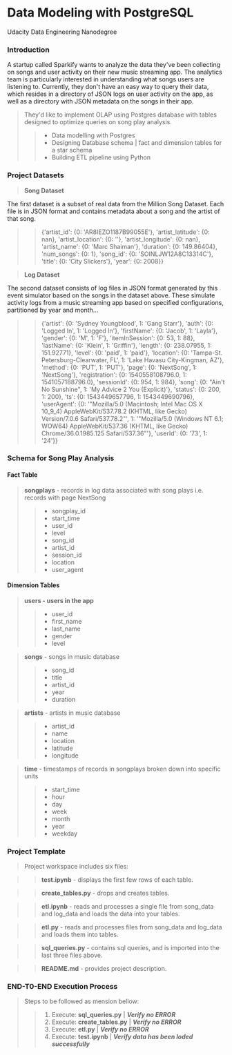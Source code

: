 # **Data Modeling with PostgreSQL**
Udacity Data Engineering Nanodegree


### **Introduction**
A startup called Sparkify wants to analyze the data they've been collecting on songs and user activity on their new music streaming app. The analytics team is particularly interested in understanding what songs users are listening to. Currently, they don't have an easy way to query their data, which resides in a directory of JSON logs on user activity on the app, as well as a directory with JSON metadata on the songs in their app.


>They'd like to implement OLAP using Postgres database with tables designed to optimize queries on song play analysis. 
>> - Data modelling with Postgres
>> - Designing Database schema | fact and dimension tables for a star schema 
>> - Building ETL pipeline using Python



### **Project Datasets**

> **Song Dataset**

The first dataset is a subset of real data from the Million Song Dataset. Each file is in JSON format and contains metadata about a song and the artist of that song. 


>> {'artist_id': {0: 'AR8IEZO1187B99055E'},
 'artist_latitude': {0: nan},
 'artist_location': {0: ''},
 'artist_longitude': {0: nan},
 'artist_name': {0: 'Marc Shaiman'},
 'duration': {0: 149.86404},
 'num_songs': {0: 1},
 'song_id': {0: 'SOINLJW12A8C13314C'},
 'title': {0: 'City Slickers'},
 'year': {0: 2008}}


> **Log Dataset**

The second dataset consists of log files in JSON format generated by this event simulator based on the songs in the dataset above. These simulate activity logs from a music streaming app based on specified configurations, partitioned by year and month...

>> {'artist': {0: 'Sydney Youngblood', 1: 'Gang Starr'},
 'auth': {0: 'Logged In', 1: 'Logged In'},
 'firstName': {0: 'Jacob', 1: 'Layla'},
 'gender': {0: 'M', 1: 'F'},
 'itemInSession': {0: 53, 1: 88},
 'lastName': {0: 'Klein', 1: 'Griffin'},
 'length': {0: 238.07955, 1: 151.92771},
 'level': {0: 'paid', 1: 'paid'},
 'location': {0: 'Tampa-St. Petersburg-Clearwater, FL',
  1: 'Lake Havasu City-Kingman, AZ'},
 'method': {0: 'PUT', 1: 'PUT'},
 'page': {0: 'NextSong', 1: 'NextSong'},
 'registration': {0: 1540558108796.0, 1: 1541057188796.0},
 'sessionId': {0: 954, 1: 984},
 'song': {0: "Ain't No Sunshine", 1: 'My Advice 2 You (Explicit)'},
 'status': {0: 200, 1: 200},
 'ts': {0: 1543449657796, 1: 1543449690796},
 'userAgent': {0: '"Mozilla/5.0 (Macintosh; Intel Mac OS X 10_9_4) AppleWebKit/537.78.2 (KHTML, like Gecko) Version/7.0.6 Safari/537.78.2"',
  1: '"Mozilla/5.0 (Windows NT 6.1; WOW64) AppleWebKit/537.36 (KHTML, like Gecko) Chrome/36.0.1985.125 Safari/537.36"'},
 'userId': {0: '73', 1: '24'}}


### **Schema for Song Play Analysis**

#### **Fact Table**

> **songplays** - records in log data associated with song plays i.e. records with page NextSong
>> - songplay_id
>> - start_time
>> - user_id
>> - level
>> - song_id
>> - artist_id
>> - session_id
>> - location
>> - user_agent


#### **Dimension Tables**

> **users - users in the app**
>> - user_id
>> - first_name
>> - last_name
>> - gender
>> - level

> **songs** - songs in music database
>> - song_id
>> - title
>> - artist_id
>> - year
>> - duration

> **artists** - artists in music database
>> - artist_id
>> - name
>> - location
>> - latitude
>> - longitude

> **time** - timestamps of records in songplays broken down into specific units
>> - start_time
>> - hour
>> - day
>> - week
>> - month
>> - year
>> - weekday


### **Project Template**

> Project workspace includes six files:

>> **test.ipynb** - displays the first few rows of each table.

>> **create_tables.py** - drops and creates tables. 

>> **etl.ipynb** - reads and processes a single file from song_data and log_data and loads the data into your tables. 

>> **etl.py** - reads and processes files from song_data and log_data and loads them into tables. 

>> **sql_queries.py** - contains sql queries, and is imported into the last three files above.

>> **README.md** - provides project description.


### **END-T0-END Execution Process**

> Steps to be followed as mension bellow:
>> 1. Execute: **sql_queries.py** | ***Verify no ERROR*** 
>> 2. Execute: **create_tables.py** | ***Verify no ERROR***
>> 3. Execute: **etl.py** | ***Verify no ERROR***
>> 4. Execute: **test.ipynb** | ***Verify data has been loded successfully***

